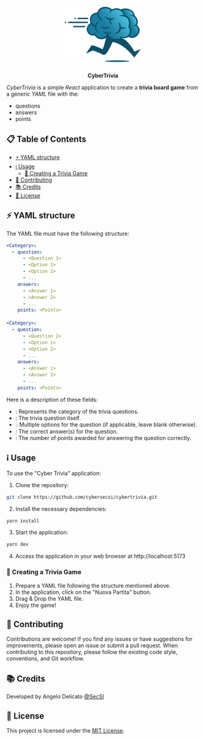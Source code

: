 <h1 align="center">
  <br>
    <img src="https://raw.githubusercontent.com/cybersecsi/cybertrivia/main/logo.png" alt= "CyberTrivia" width="200px">
</h1>
<p align="center">
    <b>CyberTrivia</b>
<p>

_CyberTrivia_ is a simple _React_ application to create a **trivia board game** from a generic _YAML_ file with the:

- questions
- answers
- points

<!-- omit in toc -->

## 📋 Table of Contents

- [⚡ YAML structure](#-yaml-structure)
- [ℹ️ Usage](#ℹ️-usage)
  - [🔌 Creating a Trivia Game](#-creating-a-trivia-game)
- [🚧 Contributing](#-contributing)
- [📚 Credits](#-credits)
- [🪪 License](#-license)

## ⚡ YAML structure

The YAML file must have the following structure:

```yaml
<Category>:
  - question:
      - <Question 1>
      - <Option 1>
      - <Option 2>
      - ...
    answers:
      - <Answer 1>
      - <Answer 2>
      - ...
    points: <Points>

<Category>:
  - question:
      - <Question 2>
      - <Option 1>
      - <Option 2>
      - ...
    answers:
      - <Answer 1>
      - <Answer 2>
      - ...
    points: <Points>
```

Here is a description of these fields:

- <Category>: Represents the category of the trivia questions.
- <Question>: The trivia question itself.
- <Option>: Multiple options for the question (if applicable, leave blank otherwise).
- <Answer>: The correct answer(s) for the question.
- <Points>: The number of points awarded for answering the question correctly.

## ℹ️ Usage

To use the "Cyber Trivia" application:

1. Clone the repository:

```bash
git clone https://github.com/cybersecsi/cybertrivia.git
```

2. Install the necessary dependencies:

```bash
yarn install
```

3. Start the application:

```bash
yarn dev
```

4. Access the application in your web browser at http://localhost:5173

### 🔌 Creating a Trivia Game

1. Prepare a YAML file following the structure mentioned above.
2. In the application, click on the "Nuova Partita" button.
3. Drag & Drop the YAML file.
4. Enjoy the game!

## 🚧 Contributing

Contributions are welcome! If you find any issues or have suggestions for improvements, please open an issue or submit a pull request.
When contributing to this repository, please follow the existing code style, conventions, and Git workflow.

## 📚 Credits

Developed by Angelo Delicato [@SecSI](https://secsi.io)

## 🪪 License

This project is licensed under the [MIT License](https://github.com/cybersecsi/cybertrivia/blob/main/LICENSE).
